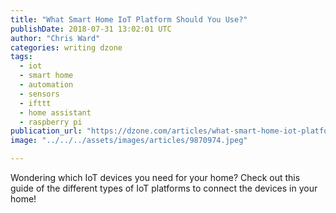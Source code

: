 ```yaml
---
title: "What Smart Home IoT Platform Should You Use?"
publishDate: 2018-07-31 13:02:01 UTC
author: "Chris Ward"
categories: writing dzone
tags:
  - iot
  - smart home
  - automation
  - sensors
  - ifttt
  - home assistant
  - raspberry pi
publication_url: "https://dzone.com/articles/what-smart-home-iot-platform-should-you-use"
image: "../../../assets/images/articles/9870974.jpeg"

---
```

Wondering which IoT devices you need for your home? Check out this guide of the different types of IoT platforms to connect the devices in your home!

